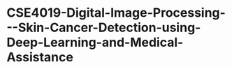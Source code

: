 # CSE4019-Digital-Image-Processing---Skin-Cancer-Detection-using-Deep-Learning-and-Medical-Assistance